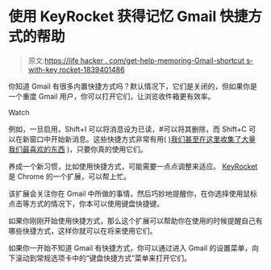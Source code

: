 # 使用 KeyRocket 获得记忆 Gmail 快捷方式的帮助

> 原文:[https://life hacker . com/get-help-memoring-Gmail-shortcut s-with-key rocket-1839401486](https://lifehacker.com/get-help-remembering-gmail-shortcuts-with-keyrocket-1839401486)

你知道 Gmail 有很多内置快捷方式吗？默认情况下，它们是关闭的，但如果你是一个重度 Gmail 用户，你可以打开它们，让浏览收件箱更有效率。

Watch

例如，一旦启用，Shift+I 可以将消息设为已读，#可以将其删除，而 Shift+C 可以在新窗口中开始新消息。这些快捷方式非常有用( [)我们甚至在这里收集了大量我们最喜欢的东西](https://lifehacker.com/the-19-most-important-gmail-keyboard-shortcuts-1836311313) )，只要你真的使用它们。

养成一个新习惯，比如使用快捷方式，可能需要一点点调整来适应。 [KeyRocket](https://chrome.google.com/webstore/detail/keyrocket-for-gmail/dmocchgkijnbjdjkmlglaemjhhdiobbp/details?utm_source=zapier.com&utm_medium=referral&utm_campaign=zapier) 是 Chrome 的一个扩展，可以帮上忙。

该扩展会关注你在 Gmail 中所做的事情，然后巧妙地提醒你，在你选择使用鼠标点击等方式的情况下，你本可以使用键盘快捷键。

如果你刚刚开始使用快捷方式，那么这个扩展可以帮助你在使用的时候提醒自己有哪些快捷方式，这样你就可以在将来使用它们。

如果你一开始不知道 Gmail 有快捷方式，你可以通过进入 Gmail 的设置菜单，向下滚动到常规选项卡中的“键盘快捷方式”菜单来打开它们。